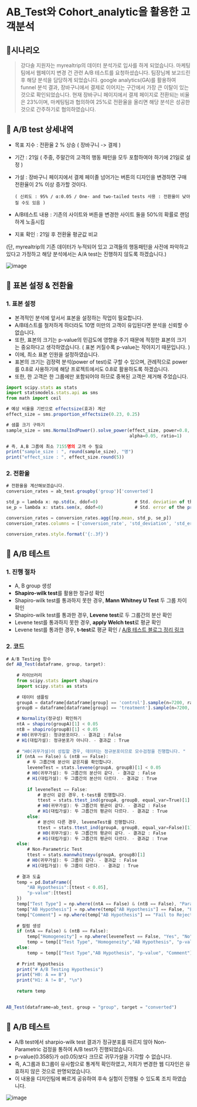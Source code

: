 # AB_Test와 Cohort_analytic을 활용한 고객분석 


## 🔶시나리오

> 강다솔 지원자는 myrealtrip의 데이터 분석가로 입사를 하게 되었습니다. 마케팅팀에서 웹페이지 변경 건 관련 A/B 테스트를 요청하셨습니다. 팀장님께 보고드린 후 해당 분석을 담당하게 되었습니다. google analytics(GA)를 활용하여 funnel 분석 결과, 장바구니에서 결제로 이어지는 구간에서 가장 큰 이탈이 있는 것으로 확인되었습니다.
현재 장바구니 페이지에서 결제 페이지로 전환되는 비율은 23%이며, 마케팅팀과 협의하여 25%로 전환율을 올리면 해당 분석은 성공한 것으로 간주하기로 협의하였습니다.

## 🔶 A/B test 상세내역

- 목표 지수 : 전환율 2 % 상승 ( 장바구니 -> 결제 )
- 기간 : 21일 ( 주중, 주말간의 고객의 행동 패턴을 모두 포함하여야 하기에 21일로 설정 )
- 가설 : 장바구니 페이지에서 결제 페이졸 넘어가는 버튼의 디자인을 변경하면 구매 전환율이 2% 이상 증가할 것이다.

      ( 신뢰도 : 95% / α:0.05 / One- and two-tailed tests 사용 : 전환율이 낮아질 수도 있음 )

- A/B테스트 내용 : 기존의 사이트와 버튼을 변경한 사이트 둘을 50%의 확률로 랜덤하게 노출시킴
- 지표 확인 : 21일 후 전환율 평균값 비교

(단, myrealtrip의 기존 데이터가 누적되어 있고 고객들의 행동패턴을 사전에 파악하고 있다고 가정하고 해당 분석에서는 A/A test는 진행하지 않도록 하겠습니다.)

![image](https://user-images.githubusercontent.com/73736988/128304732-fb082f36-0e91-4300-a9f5-9304c14c5532.png)


## 🔶 표본 설정 & 전환율

### 1. **표본 설정**

- 본격적인 분석에 앞서서 표본을 설정하는 작업이 필요합니다.
- A/B테스트를 철저하게 하더라도 10명 미만의 고객이 유입된다면 분석을 신뢰할 수 없습니다.
- 또한, 표본의 크기는 p-value의 민감도에 영향을 주기 때문에 적정한 표본의 크기는 중요하다고 생각하였습니다. ( 표본 커질수록 p-value는 작아지기 때문입니다. )
- 이에, 최소 표본 인원을 설정하였습니다.
- 표본의 크기는 검정력 분석(power of test)로 구할 수 있으며, 관례적으로 power를 0.8로 사용하기에 해당 프로젝트에서도 0.8로 활용하도록 하겠습니다.
- 또한, 한 고객은 한 그룹에만 포함되어야 하므로 중복된 고객은 제거해 주었습니다.

```jsx
import scipy.stats as stats 
import statsmodels.stats.api as sms 
from math import ceil 

# 예상 비율을 기반으로 effectsize(효과) 계산 
effect_size = sms.proportion_effectsize(0.23, 0.25) 

# 샘플 크기 구하기 
sample_size = sms.NormalIndPower().solve_power(effect_size, power=0.8, 
                                               alpha=0.05, ratio=1)

# 즉, A,B 그룹에 최소 7155명의 고객 수 필요 
print("sample_size : ", round(sample_size), "명") 
print("effect_size : ", effect_size.round(5))
```

### 2. **전환율**

```jsx
# 전환율을 계산해보겠습니다. 
conversion_rates = ab_test.groupby('group')['converted']

std_p = lambda x: np.std(x, ddof=0)              # Std. deviation of the proportion 구하기 
se_p = lambda x: stats.sem(x, ddof=0)            # Std. error of the proportion (std / sqrt(n)) 구하기 

conversion_rates = conversion_rates.agg([np.mean, std_p, se_p])
conversion_rates.columns = ['conversion_rate', 'std_deviation', 'std_error']

conversion_rates.style.format('{:.3f}')

```


## 🔶 A/B 테스트


### 1. **진행 절차**

- A, B group 생성
- **Shapiro-wilk test**를 활용한 정규성 확인
- Shapiro-wilk test를 통과하지 못한 경우, **Mann Whitney U Test** 두 그룹 차이 확인
- Shapiro-wilk test를 통과한 경우, **Levene test**로 두 그룹간의 분산 확인
- Levene test를 통과하지 못한 경우, **apply Welch test**로 평균 확인
- Levene test를 통과한 경우, **t-test**로 평균 확인 / [A/B 테스트 블로그 정리 링크](https://daje0601.tistory.com/267)

### 2. 코드

```jsx
# A/B Testing 함수
def AB_Test(dataframe, group, target):
    
    # 라이브러리 
    from scipy.stats import shapiro
    import scipy.stats as stats
    
    # 데이터 샘플링 
    groupA = dataframe[dataframe[group] == 'control'].sample(n=7200, random_state=42)[target]
    groupB = dataframe[dataframe[group] == 'treatment'].sample(n=7200, random_state=42)[target]

    # Normality(정규성) 확인하기 
    ntA = shapiro(groupA)[1] < 0.05
    ntB = shapiro(groupB)[1] < 0.05
    # H0(귀무가설): 정규분포이다. - 결과값 : False
    # H1(대립가설): 정규분포가 아니다. - 결과값 : True
    
    # "H0(귀무가설)이 성립할 경우, 데이터는 정규분포이므로 모수검정을 진행합니다. "
    if (ntA == False) & (ntB == False): 
        # 두 그룹간에 분산이 같은지를 확인합니다. 
        leveneTest = stats.levene(groupA, groupB)[1] < 0.05
        # H0(귀무가설): 두 그룹간의 분산이 같다. - 결과값 : False
        # H1(대립가설): 두 그룹간의 분산이 다르다. - 결과값 : True
        
        if leveneTest == False:
            # 분산이 같은 경우, t-test를 진행합니다. 
            ttest = stats.ttest_ind(groupA, groupB, equal_var=True)[1]
            # H0(귀무가설): 두 그룹간의 평균이 같다. - 결과값 : False
            # H1(대립가설): 두 그룹간의 평균이 다르다. - 결과값 : True
        else:
            # 분산이 다른 경우, leveneTest를 진행합니다. 
            ttest = stats.ttest_ind(groupA, groupB, equal_var=False)[1]
            # H0(귀무가설): 두 그룹간의 평균이 같다. - 결과값 : False
            # H1(대립가설): 두 그룹간의 평균이 다르다. - 결과값 : True
    else:
        # Non-Parametric Test
        ttest = stats.mannwhitneyu(groupA, groupB)[1] 
        # H0(귀무가설): 두 그룹이 같다. - 결과값 : False
        # H1(대립가설): 두 그룹이 다르다. - 결과값 : True
        
    # 결과 도출 
    temp = pd.DataFrame({
        "AB Hypothesis":[ttest < 0.05], 
        "p-value":[ttest]
    })
    temp["Test Type"] = np.where((ntA == False) & (ntB == False), "Parametric", "Non-Parametric")
    temp["AB Hypothesis"] = np.where(temp["AB Hypothesis"] == False, "Fail to Reject H0", "Reject H0")
    temp["Comment"] = np.where(temp["AB Hypothesis"] == "Fail to Reject H0", "A/B groups are similar!", "A/B groups are not similar!")
    
    # 컬럼 생성 
    if (ntA == False) & (ntB == False):
        temp["Homogeneity"] = np.where(leveneTest == False, "Yes", "No")
        temp = temp[["Test Type", "Homogeneity","AB Hypothesis", "p-value", "Comment"]]
    else:
        temp = temp[["Test Type","AB Hypothesis", "p-value", "Comment"]]
    
    # Print Hypothesis
    print("# A/B Testing Hypothesis")
    print("H0: A == B")
    print("H1: A != B", "\n")
    
    return temp
    

AB_Test(dataframe=ab_test, group = "group", target = "converted")
```

## 🔶 A/B 테스트


- A/B test에서 sharpio-wilk test 결과가 정규분포를 따르지 않아 Non-Parametric 검정을 통하여 A/B test가 진행되었습니다.
- p-value(0.3585)가 α(0.05)보다 크므로 귀무가설을 기각할 수 없습니다.
- 즉, A그룹과 B그룹이 유사함으로 통계적 확인하였고, 저희가 변경한 웹 디자인은 유효하지 않은 것으로 판명되었습니다.
- 이 내용을 디자인팀에 빠르게 공유하여 후속 실험이 진행될 수 있도록 조치 하였습니다.

![image](https://user-images.githubusercontent.com/73736988/128304833-f3adcb3a-f8d6-4a4b-8bc4-68d880dd0307.png)
